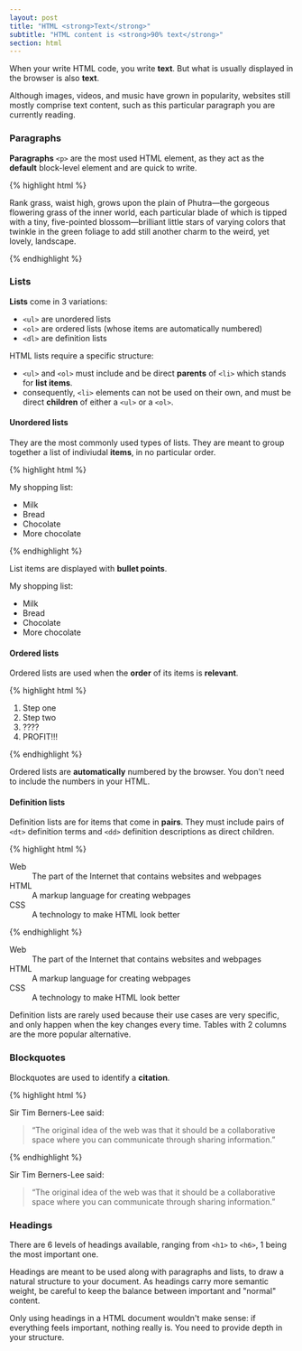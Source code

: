 ```yaml
---
layout: post
title: "HTML <strong>Text</strong>"
subtitle: "HTML content is <strong>90% text</strong>"
section: html
---
```


When your write HTML code, you write **text**. But what is usually displayed in the browser is also **text**.

Although images, videos, and music have grown in popularity, websites still mostly comprise text content, such as this particular paragraph you are currently reading.

### Paragraphs

**Paragraphs** `<p>` are the most used HTML element, as they act as the **default** block-level element and are quick to write.

{% highlight html %}
<p>
  Rank grass, waist high, grows upon the plain of Phutra—the gorgeous flowering grass of the inner world, each particular blade of which is tipped with a tiny, five-pointed blossom—brilliant little stars of varying colors that twinkle in the green foliage to add still another charm to the weird, yet lovely, landscape.
</p>
{% endhighlight %}

### Lists

**Lists** come in 3 variations:

* `<ul>` are unordered lists
* `<ol>` are ordered lists (whose items are automatically numbered)
* `<dl>` are definition lists

HTML lists require a specific structure:

* `<ul>` and `<ol>` must include and be direct **parents** of `<li>` which stands for **list items**.
* consequently, `<li>` elements can not be used on their own, and must be direct **children** of either a `<ul>` or a `<ol>`.

#### Unordered lists

They are the most commonly used types of lists. They are meant to group together a list of indiviudal **items**, in no particular order.

{% highlight html %}
<p>My shopping list:</p>
<ul>
  <li>Milk</li>
  <li>Bread</li>
  <li>Chocolate</li>
  <li>More chocolate</li>
</ul>
{% endhighlight %}

List items are displayed with **bullet points**.

<div class="result">
  <p>My shopping list:</p>
  <ul>
    <li>Milk</li>
    <li>Bread</li>
    <li>Chocolate</li>
    <li>More chocolate</li>
  </ul>
</div>

#### Ordered lists

Ordered lists are used when the **order** of its items is **relevant**.

{% highlight html %}
<ol>
  <li>Step one</li>
  <li>Step two</li>
  <li>????</li>
  <li>PROFIT!!!</li>
</ol>
{% endhighlight %}

Ordered lists are **automatically** numbered by the browser. You don't need to include the numbers in your HTML.

#### Definition lists

Definition lists are for items that come in **pairs**. They must include pairs of `<dt>` definition terms and `<dd>` definition descriptions as direct children.

{% highlight html %}
<dl>
  <dt>Web</dt>
  <dd>The part of the Internet that contains websites and webpages</dd>
  <dt>HTML</dt>
  <dd>A markup language for creating webpages</dd>
  <dt>CSS</dt>
  <dd>A technology to make HTML look better</dd>
</dl>
{% endhighlight %}

<div class="result">
  <dl>
    <dt>Web</dt>
    <dd>The part of the Internet that contains websites and webpages</dd>
    <dt>HTML</dt>
    <dd>A markup language for creating webpages</dd>
    <dt>CSS</dt>
    <dd>A technology to make HTML look better</dd>
  </dl>
</div>

Definition lists are rarely used because their use cases are very specific, and only happen when the key changes every time. Tables with 2 columns are the more popular alternative.

### Blockquotes

Blockquotes are used to identify a **citation**.

{% highlight html %}
<p>Sir Tim Berners-Lee said:</p>
<blockquote>
  “The original idea of the web was that it should be a collaborative space where you can communicate through sharing information.”
</blockquote>
{% endhighlight %}

<div class="result">
  <p>Sir Tim Berners-Lee said:</p>
  <blockquote>
    “The original idea of the web was that it should be a collaborative space where you can communicate through sharing information.”
  </blockquote>
</div>

### Headings

There are 6 levels of headings available, ranging from `<h1>` to `<h6>`, 1 being the most important one.

Headings are meant to be used along with paragraphs and lists, to draw a natural structure to your document. As headings carry more semantic weight, be careful to keep the balance between important and "normal" content.

Only using headings in a HTML document wouldn't make sense: if everything feels important, nothing really is. You need to provide depth in your structure.
